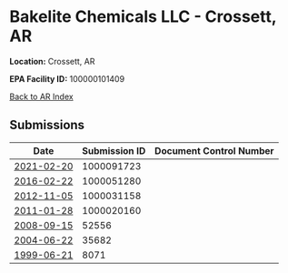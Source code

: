 # Bakelite Chemicals LLC -  Crossett, AR

**Location:** Crossett, AR

**EPA Facility ID:** 100000101409

[Back to AR Index](../../index.md)

## Submissions

| Date | Submission ID | Document Control Number |
|------|--------------|-------------------------|
| [2021-02-20](submissions/1000091723.md) | 1000091723 |  |
| [2016-02-22](submissions/1000051280.md) | 1000051280 |  |
| [2012-11-05](submissions/1000031158.md) | 1000031158 |  |
| [2011-01-28](submissions/1000020160.md) | 1000020160 |  |
| [2008-09-15](submissions/52556.md) | 52556 |  |
| [2004-06-22](submissions/35682.md) | 35682 |  |
| [1999-06-21](submissions/8071.md) | 8071 |  |
